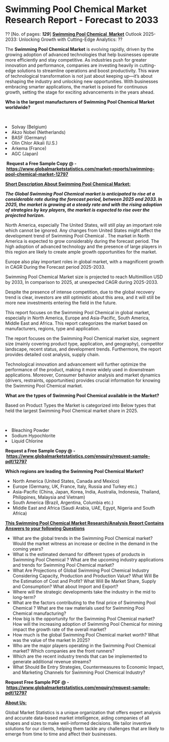 <H1>Swimming Pool Chemical Market Research Report - Forecast to 2033</H1><p>?? [No. of pages:&nbsp;<strong><em>129</em></strong>]&nbsp;<strong><a href="https://www.globalmarketstatistics.com/market-reports/swimming-pool-chemical-market-12797">Swimming Pool Chemical &nbsp;Market</a></strong>&nbsp;Outlook 2025-2033: Unlocking Growth with Cutting-Edge Analytics: ??</p><p>The <strong>Swimming Pool Chemical Market</strong> is evolving rapidly, driven by the growing adoption of advanced technologies that help businesses operate more efficiently and stay competitive. As industries push for greater innovation and performance, companies are investing heavily in cutting-edge solutions to streamline operations and boost productivity. This wave of technological transformation is not just about keeping up&mdash;it&rsquo;s about reshaping the industry and unlocking new opportunities. With businesses embracing smarter applications, the market is poised for continuous growth, setting the stage for exciting advancements in the years ahead.</p><p><strong>Who is the largest manufacturers of Swimming Pool Chemical Market worldwide?</strong></p><p>&nbsp;<li>Solvay (Belgium)<li>Akzo Nobel (Netherlands)<li>BASF (Germany)<li>Olin Chlor Alkali (U.S.)<li>Arkema (France)<li>AGC (Japan)</p><p>&nbsp;<strong>Request a Free Sample Copy @ -&nbsp;<a href="https://www.globalmarketstatistics.com/market-reports/swimming-pool-chemical-market-12797">https://www.globalmarketstatistics.com/market-reports/swimming-pool-chemical-market-12797</a></strong></p><p><strong><u>Short Description About Swimming Pool Chemical Market:</u></strong></p><p><strong><em>The Global Swimming Pool Chemical market is anticipated to rise at a considerable rate during the forecast period, between 2025 and 2033. In 2025, the market is growing at a steady rate and with the rising adoption of strategies by key players, the market is expected to rise over the projected horizon.</em></strong></p><p>North America, especially The United States, will still play an important role which cannot be ignored. Any changes from United States might affect the development trend of Swimming Pool Chemical . The market in North America is expected to grow considerably during the forecast period. The high adoption of advanced technology and the presence of large players in this region are likely to create ample growth opportunities for the market.</p><p>Europe also play important roles in global market, with a magnificent growth in CAGR During the Forecast period 2025-2033.</p><p>Swimming Pool Chemical Market size is projected to reach Multimillion USD by 2033, In comparison to 2025, at unexpected CAGR during 2025-2033.</p><p>Despite the presence of intense competition, due to the global recovery trend is clear, investors are still optimistic about this area, and it will still be more new investments entering the field in the future.</p><p>This report focuses on the Swimming Pool Chemical in global market, especially in North America, Europe and Asia-Pacific, South America, Middle East and Africa. This report categorizes the market based on manufacturers, regions, type and application.</p><p>The report focuses on the Swimming Pool Chemical market size, segment size (mainly covering product type, application, and geography), competitor landscape, recent status, and development trends. Furthermore, the report provides detailed cost analysis, supply chain.</p><p>Technological innovation and advancement will further optimize the performance of the product, making it more widely used in downstream applications. Moreover, Consumer behavior analysis and market dynamics (drivers, restraints, opportunities) provides crucial information for knowing the Swimming Pool Chemical market.</p><p><strong>What are the types of Swimming Pool Chemical available in the Market?</strong></p><p>Based on Product Types the Market is categorized into Below types that held the largest Swimming Pool Chemical market share in 2025.</p><p>&nbsp;<li>Bleaching Powder<li> Sodium Hypochlorite<li> Liquid Chlorine&nbsp;</p><p><strong>Request a Free Sample Copy @ -&nbsp;<a href="https://www.globalmarketstatistics.com/enquiry/request-sample-pdf/12797">https://www.globalmarketstatistics.com/enquiry/request-sample-pdf/12797</a></strong></p><p><strong>Which regions are leading the Swimming Pool Chemical Market?</strong></p><ul><li>North America (United States, Canada and Mexico)</li><li>Europe (Germany, UK, France, Italy, Russia and Turkey etc.)</li><li>Asia-Pacific (China, Japan, Korea, India, Australia, Indonesia, Thailand, Philippines, Malaysia and Vietnam)</li><li>South America (Brazil, Argentina, Columbia etc.)</li><li>Middle East and Africa (Saudi Arabia, UAE, Egypt, Nigeria and South Africa)</li></ul><p><strong><u>This Swimming Pool Chemical Market Research/Analysis Report Contains Answers to your following Questions</u></strong></p><ul><li>What are the global trends in the Swimming Pool Chemical market? Would the market witness an increase or decline in the demand in the coming years?</li><li>What is the estimated demand for different types of products in Swimming Pool Chemical ? What are the upcoming industry applications and trends for Swimming Pool Chemical market?</li><li>What Are Projections of Global Swimming Pool Chemical Industry Considering Capacity, Production and Production Value? What Will Be the Estimation of Cost and Profit? What Will Be Market Share, Supply and Consumption? What about Import and Export?</li><li>Where will the strategic developments take the industry in the mid to long-term?</li><li>What are the factors contributing to the final price of Swimming Pool Chemical ? What are the raw materials used for Swimming Pool Chemical manufacturing?</li><li>How big is the opportunity for the Swimming Pool Chemical market? How will the increasing adoption of Swimming Pool Chemical for mining impact the growth rate of the overall market?</li><li>How much is the global Swimming Pool Chemical market worth? What was the value of the market In 2025?</li><li>Who are the major players operating in the Swimming Pool Chemical market? Which companies are the front runners?</li><li>Which are the recent industry trends that can be implemented to generate additional revenue streams?</li><li>What Should Be Entry Strategies, Countermeasures to Economic Impact, and Marketing Channels for Swimming Pool Chemical Industry?</li></ul><p><strong>Request Free Sample PDF @ -&nbsp;<a href="https://www.globalmarketstatistics.com/enquiry/request-sample-pdf/12797">https://www.globalmarketstatistics.com/enquiry/request-sample-pdf/12797</a></strong></p><p><strong><u>About Us:</u></strong></p><p>Global Market Statistics&nbsp;is a unique organization that offers expert analysis and accurate data-based market intelligence, aiding companies of all shapes and sizes to make well-informed decisions. We tailor inventive solutions for our clients, helping them tackle any challenges that are likely to emerge from time to time and affect their businesses.</p>
